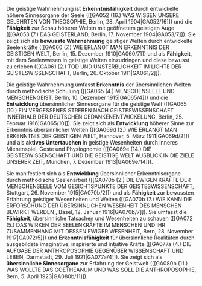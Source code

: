 
Die geistige Wahrnehmung ist **Erkenntnisfähigkeit** durch entwickelte höhere Sinnesorgane der Seele ([[GA052 (16.) WAS WISSEN UNSERE GELEHRTEN VON THEOSOPHIE, Berlin, 28. April 1904|GA052/16]]) und die **Fähigkeit** zur Schau höherer Welten mit geöffnetem geistigen Auge ([[GA053 (7.) DAS GEISTERLAND, Berlin, 17. November 1904|GA053/7]]). Sie zeigt sich als **bewusste Wahrnehmung** geistiger Welten durch entwickelte Seelenkräfte ([[GA060 (7.) WIE ERLANGT MAN ERKENNTNIS DER GEISTIGEN WELT, Berlin, 15. Dezember 1910|GA060/7]]) und als **Fähigkeit**, mit dem Seelenwesen in geistige Welten einzudringen und diese bewusst zu erleben ([[GA061 (2.) TOD UND UNSTERBLICHKEIT IM LICHTE DER GEISTESWISSENSCHAFT, Berlin, 26. Oktober 1911|GA061/2]]).

Die geistige Wahrnehmung umfasst **Erkenntnis** der übersinnlichen Welten durch methodische Schulung ([[GA065 (4.) MENSCHENSEELE UND MENSCHENGEIST, Berlin, 10. Dezember 1915|GA065/4]]) und die **Entwicklung** übersinnlicher Sinnesorgane für die geistige Welt ([[GA065 (10.) EIN VERGESSENES STREBEN NACH GEISTESWISSENSCHAFT INNERHALB DER DEUTSCHEN GEDANKENENTWICKELUNG, Berlin, 25. Februar 1916|GA065/10]]). Sie zeigt sich als **Entwicklung** höherer Sinne zur Erkenntnis übersinnlicher Welten ([[GA069d (2.) WIE ERLANGT MAN ERKENNTNIS DER GEISTIGEN WELT, Hannover, 5. März 1911|GA069d/2]]) und als **aktives Untertauchen** in geistige Wesenheiten durch inneres Mienenspiel, Geste und Physiognomie ([[GA069e (14.) DIE GEISTESWISSENSCHAFT UND DIE GEISTIGE WELT AUSBLICK IN DIE ZIELE UNSERER ZEIT, München, 7. Dezember 1913|GA069e/14]]).

Sie manifestiert sich als **Entwicklung** übersinnlicher Erkenntnisorgane durch methodische Seelenarbeit ([[GA070b (2.) DIE EWIGEN KRÄFTE DER MENSCHENSEELE VOM GESICHTSPUNKTE DER GEISTESWISSENSCHAFT, Stuttgart, 26. November 1915|GA070b/2]]) und als **Fähigkeit** zur bewussten Erfahrung geistiger Wesenheiten und Welten ([[GA070b (7.) WIE KANN DIE ERFORSCHUNG DER ÜBERSINNLICHEN WESENHEIT DES MENSCHEN BEWIRKT WERDEN , Basel, 12. Januar 1916|GA070b/7]]). Sie umfasst die **Fähigkeit**, übersinnliche Tatsachen und Wesenheiten zu schauen ([[GA072 (5.) DAS WIRKEN DER SEELENKRÄFTE IM MENSCHEN UND IHR ZUSAMMENHANG MIT DESSEN EWIGER WESENHEIT, Bern, 28. November 1917|GA072/5]]) und **Erkenntnisfähigkeit** für übersinnliche Realitäten durch ausgebildete imaginative, inspirierte und intuitive Kräfte ([[GA077a (4.) DIE AUFGABE DER ANTHROPOSOPHIE GEGENÜBER WISSENSCHAFT UND LEBEN, Darmstadt, 29. Juli 1921|GA077a/4]]). Sie zeigt sich als **übersinnliche Sinnesorgane** zur Erfahrung der Geistwelt ([[GA080b (11.) WAS WOLLTE DAS GOETHEANUM UND WAS SOLL DIE ANTHROPOSOPHIE, Bern, 5. April 1923|GA080b/11]]).
